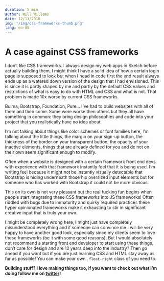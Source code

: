 ```yaml
---
duration: 5 min
author: Will Willems
date: 12/13/2018
img: '/img/css-frameworks-thumb.png'
lang: en-US
---
```


# A case against CSS frameworks

I don’t like CSS frameworks. I always design my web apps in Sketch before actually building them, I might think I have a solid idea of how a certain login page is supposed to look but when I head in code first the end result always ends up as a watered down version of the design that I had envisioned. This is since it is partly shaped by me and partly by the default CSS values and restrictions of what is easy to do with HTML and CSS and what is not. That problem is made 10x worse by current CSS frameworks.

Bulma, Bootstrap, Foundation, Pure… I’ve had to build websites with all of them and then some. Some were worse then others but they all have something in common: they bring design philosophies and code into your project that you realistically have no idea about.

I’m not talking about things like color schemes or font families here, I’m talking about the little things, the margin on your sign-up button, the thickness of the border on your transparent button, the opacity of your inactive elements, things that are already defined for you and do not on their own seem significant enough to modify.

Often when a website is designed with a certain framework front end devs with experience with that framework instantly feel that it is being used. I’m writing feel because it might not be instantly visually detectable that Bootstrap is hiding underneath those hip oversized input elements but for someone who has worked with Bootstrap it could not be more obvious.

This on its own is not very pleasant but the real fucking fun begins when people start integrating these CSS frameworks into JS frameworks! Often riddled with bugs due to immaturity and quirky required practices these hyper opinionated frameworks make it exhausting to stir in significant creative input that is truly your own.

I might be completely wrong here, I might just have completely misunderstood everything and if someone can convince me I will be very happy to have another good look, especially since my clients seem to love these frameworks (be it with some good reasons). But I would absolutely not recommend a starting front end developer to start using these things, don’t care for design and are 10 years deep into the industry? Then go ahead if you want but if you are just learning CSS and HTML stay away as far as possible! You can make your own `.float-right` class of you need to.

**Building stuff? I love making things too, if you want to check out what I’m doing follow me on [twitter](https://twitter.com/will_rut)!**